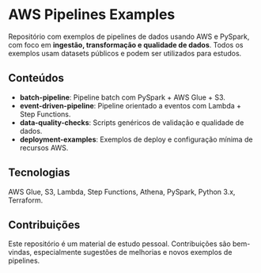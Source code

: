 # AWS Pipelines Examples

Repositório com exemplos de pipelines de dados usando AWS e PySpark, com foco em **ingestão, transformação e qualidade de dados**. Todos os exemplos usam datasets públicos e podem ser utilizados para estudos.

## Conteúdos

- **batch-pipeline**: Pipeline batch com PySpark + AWS Glue + S3.  
- **event-driven-pipeline**: Pipeline orientado a eventos com Lambda + Step Functions.  
- **data-quality-checks**: Scripts genéricos de validação e qualidade de dados.  
- **deployment-examples**: Exemplos de deploy e configuração mínima de recursos AWS.

## Tecnologias

AWS Glue, S3, Lambda, Step Functions, Athena, PySpark, Python 3.x, Terraform.

## Contribuições

Este repositório é um material de estudo pessoal. Contribuições são bem-vindas, especialmente sugestões de melhorias e novos exemplos de pipelines.
